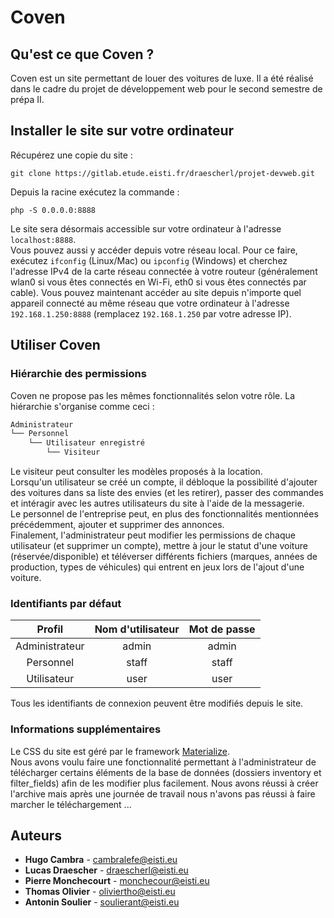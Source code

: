 # Coven

## Qu'est ce que Coven ?

Coven est un site permettant de louer des voitures de luxe. Il a été réalisé dans le cadre du projet de développement web pour le second semestre de prépa II.

## Installer le site sur votre ordinateur

Récupérez une copie du site :
```
git clone https://gitlab.etude.eisti.fr/draescherl/projet-devweb.git
```

Depuis la racine exécutez la commande :
```
php -S 0.0.0.0:8888
```

Le site sera désormais accessible sur votre ordinateur à l'adresse `localhost:8888`. <br>
Vous pouvez aussi y accéder depuis votre réseau local. Pour ce faire, exécutez `ifconfig` (Linux/Mac) ou `ipconfig` (Windows) et cherchez l'adresse IPv4 de la carte réseau connectée à votre routeur (généralement wlan0 si vous êtes connectés en Wi-Fi, eth0 si vous êtes connectés par cable). Vous pouvez maintenant accéder au site depuis n'importe quel appareil connecté au même réseau que votre ordinateur à l'adresse `192.168.1.250:8888` (remplacez `192.168.1.250` par votre adresse IP). 

## Utiliser Coven

### Hiérarchie des permissions
Coven ne propose pas les mêmes fonctionnalités selon votre rôle. La hiérarchie s'organise comme ceci : <br>
```bash
Administrateur
└── Personnel
    └── Utilisateur enregistré
        └── Visiteur
```
Le visiteur peut consulter les modèles proposés à la location. <br>
Lorsqu'un utilisateur se créé un compte, il débloque la possibilité d'ajouter des voitures dans sa liste des envies (et les retirer), passer des commandes et intéragir avec les autres utilisateurs du site à l'aide de la messagerie. <br>
Le personnel de l'entreprise peut, en plus des fonctionnalités mentionnées précédemment, ajouter et supprimer des annonces. <br>
Finalement, l'administrateur peut modifier les permissions de chaque utilisateur (et supprimer un compte), mettre à jour le statut d'une voiture (réservée/disponible) et téléverser différents fichiers (marques, années de production, types de véhicules) qui entrent en jeux lors de l'ajout d'une voiture.

### Identifiants par défaut
|     Profil     | Nom d'utilisateur | Mot de passe  |
| :-----------:  |:----------------: | :-----------: |
| Administrateur | admin             | admin         |
| Personnel      | staff             | staff         |
| Utilisateur    | user              | user          |

Tous les identifiants de connexion peuvent être modifiés depuis le site.

### Informations supplémentaires
Le CSS du site est géré par le framework [Materialize](https://materializecss.com/). <br>
Nous avons voulu faire une fonctionnalité permettant à l'administrateur de télécharger certains éléments de la base de données (dossiers inventory et filter_fields) afin de les modifier plus facilement. Nous avons réussi à créer l'archive mais après une journée de travail nous n'avons pas réussi à faire marcher le téléchargement ...

## Auteurs

* **Hugo Cambra**        - cambralefe@eisti.eu
* **Lucas Draescher**    - draescherl@eisti.eu
* **Pierre Monchecourt** - monchecour@eisti.eu
* **Thomas Olivier**     - oliviertho@eisti.eu
* **Antonin Soulier**    - soulierant@eisti.eu
